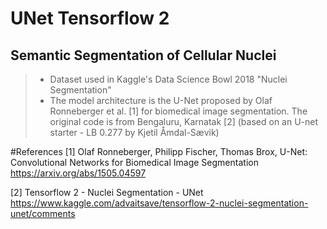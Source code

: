 # UNet Tensorflow 2
## Semantic Segmentation of Cellular Nuclei
>* Dataset used in Kaggle's Data Science Bowl 2018 "Nuclei Segmentation"
>* The model architecture is the U-Net proposed by Olaf Ronneberger et al. [1] for biomedical image segmentation.
> The original code is from Bengaluru, Karnatak  [2] (based on an U-net starter - LB 0.277 by Kjetil Åmdal-Sævik)

#References
[1] Olaf Ronneberger, Philipp Fischer, Thomas Brox, U-Net: Convolutional Networks for Biomedical Image Segmentation https://arxiv.org/abs/1505.04597


[2] Tensorflow 2 - Nuclei Segmentation - UNet https://www.kaggle.com/advaitsave/tensorflow-2-nuclei-segmentation-unet/comments

